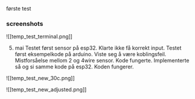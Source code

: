 første test
### screenshots
![[temp_test_terminal.png]]

5. mai
Testet først sensor på esp32. Klarte ikke få korrekt input.
Testet først eksempelkode på arduino. Viste seg å være koblingsfeil. Mistforsåelse mellom 2 og 4wire sensor. Kode fungerte.
Implementerte så og si samme kode på esp32. Koden fungerer.

![[temp_test_new_30c.png]]

![[temp_test_new_adjusted.png]]

